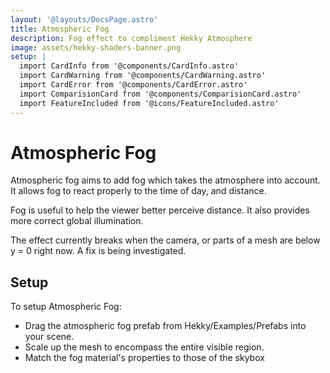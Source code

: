 ```yaml
---
layout: '@layouts/DocsPage.astro'
title: Atmospheric Fog
description: Fog effect to compliment Hekky Atmosphere
image: assets/hekky-shaders-banner.png
setup: | 
  import CardInfo from '@components/CardInfo.astro'
  import CardWarning from '@components/CardWarning.astro'
  import CardError from '@components/CardError.astro'
  import ComparisionCard from '@components/ComparisionCard.astro'
  import FeatureIncluded from '@icons/FeatureIncluded.astro'
---
```


# Atmospheric Fog

Atmospheric fog aims to add fog which takes the atmosphere into account. It allows fog to react properly to the time of day, and distance.

Fog is useful to help the viewer better perceive distance. It also provides more correct global illumination.

<ComparisionCard beforeSrc="/shared/img/atmospheric-fog-off.webp" beforeTxt="No fog" afterSrc="/shared/img/atmospheric-fog-on.webp" afterTxt="Atmospheric fog" color="#fff" />

<CardError title="Issues below y = 0">
The effect currently breaks when the camera, or parts of a mesh are below y = 0 right now. A fix is being investigated.
</CardError>

## Setup

To setup Atmospheric Fog:
- Drag the atmospheric fog prefab from Hekky/Examples/Prefabs into your scene.
- Scale up the mesh to encompass the entire visible region.
- Match the fog material's properties to those of the skybox
